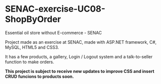 # SENAC-exercise-UC08-ShopByOrder
 Essential oil store without E-commerce - SENAC 

Project made as an exercise at SENAC, made with ASP.NET framework, C#, MySQL, HTML5 and CSS3.

It has a few products, a gallery, Login / Logout system and a talk-to-seller function to make orders.

**This project is subject to receive new updates to improve CSS and insert CRUD funcions to products soon.**



 